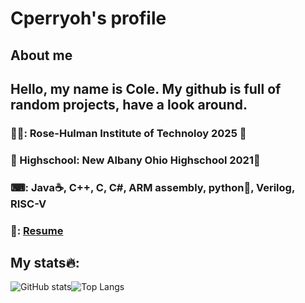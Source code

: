 # Cperryoh's profile
## About me
## Hello, my name is Cole. My github is full of random projects, have a look around. 
### 👨‍🎓: Rose-Hulman Institute of Technoloy 2025 🐘
### 🏫 Highschool: New Albany Ohio Highschool 2021🦅
### ⌨: Java☕, C++, C, C#, ARM assembly, python🐍, Verilog, RISC-V
### 📃: [Resume](https://drive.google.com/file/d/1WKltVHkNo8RHcStUlomeScTYBVcS8Q6c/view?usp=sharing)
## My stats🔥:
![GitHub stats](https://github-readme-stats.vercel.app/api?username=cperryoh&theme=tokyonight&count_private=true&show_icons=true)![Top Langs](https://github-readme-stats.vercel.app/api/top-langs/?username=cperryoh&theme=tokyonight&layout=compact)
